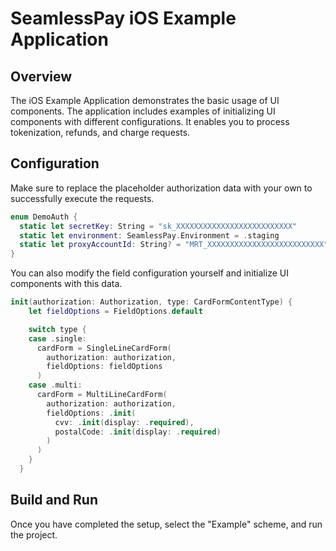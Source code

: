 # SeamlessPay iOS Example Application

## Overview

The iOS Example Application demonstrates the basic usage of UI components. The application includes examples of initializing UI components with different configurations. It enables you to process tokenization, refunds, and charge requests.

## Configuration

Make sure to replace the placeholder authorization data with your own to successfully execute the requests.

```swift
enum DemoAuth {
  static let secretKey: String = "sk_XXXXXXXXXXXXXXXXXXXXXXXXXX"
  static let environment: SeamlessPay.Environment = .staging
  static let proxyAccountId: String? = "MRT_XXXXXXXXXXXXXXXXXXXXXXXXXX"
}

```

You can also modify the field configuration yourself and initialize UI components with this data.

```swift
init(authorization: Authorization, type: CardFormContentType) {
    let fieldOptions = FieldOptions.default

    switch type {
    case .single:
      cardForm = SingleLineCardForm(
        authorization: authorization,
        fieldOptions: fieldOptions
      )
    case .multi:
      cardForm = MultiLineCardForm(
        authorization: authorization,
        fieldOptions: .init(
          cvv: .init(display: .required),
          postalCode: .init(display: .required)
        )
      )
    }
  }
```

## Build and Run

Once you have completed the setup, select the "Example" scheme, and run the project.